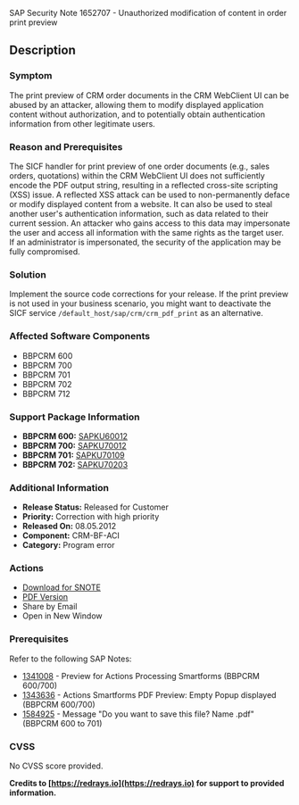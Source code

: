 SAP Security Note 1652707 - Unauthorized modification of content in order print preview

## Description

### Symptom
The print preview of CRM order documents in the CRM WebClient UI can be abused by an attacker, allowing them to modify displayed application content without authorization, and to potentially obtain authentication information from other legitimate users.

### Reason and Prerequisites
The SICF handler for print preview of one order documents (e.g., sales orders, quotations) within the CRM WebClient UI does not sufficiently encode the PDF output string, resulting in a reflected cross-site scripting (XSS) issue. A reflected XSS attack can be used to non-permanently deface or modify displayed content from a website. It can also be used to steal another user's authentication information, such as data related to their current session. An attacker who gains access to this data may impersonate the user and access all information with the same rights as the target user. If an administrator is impersonated, the security of the application may be fully compromised.

### Solution
Implement the source code corrections for your release. If the print preview is not used in your business scenario, you might want to deactivate the SICF service `/default_host/sap/crm/crm_pdf_print` as an alternative.

### Affected Software Components
- BBPCRM 600
- BBPCRM 700
- BBPCRM 701
- BBPCRM 702
- BBPCRM 712

### Support Package Information
- **BBPCRM 600:** [SAPKU60012](https://me.sap.com/supportpackage/SAPKU60012)
- **BBPCRM 700:** [SAPKU70012](https://me.sap.com/supportpackage/SAPKU70012)
- **BBPCRM 701:** [SAPKU70109](https://me.sap.com/supportpackage/SAPKU70109)
- **BBPCRM 702:** [SAPKU70203](https://me.sap.com/supportpackage/SAPKU70203)

### Additional Information
- **Release Status:** Released for Customer
- **Priority:** Correction with high priority
- **Released On:** 08.05.2012
- **Component:** CRM-BF-ACI
- **Category:** Program error

### Actions
- [Download for SNOTE](https://notesdownloads.sap.com/note/0040000009814592017)
- [PDF Version](https://userapps.support.sap.com/sap/support/sfm/notes/print/0001652707?language=en-US&token=2B0EA4F5FFBE64650EFDE02DD0D4B161)
- Share by Email
- Open in New Window

### Prerequisites
Refer to the following SAP Notes:
- [1341008](https://me.sap.com/notes/1341008) - Preview for Actions Processing Smartforms (BBPCRM 600/700)
- [1343636](https://me.sap.com/notes/1343636) - Actions Smartforms PDF Preview: Empty Popup displayed (BBPCRM 600/700)
- [1584925](https://me.sap.com/notes/1584925) - Message "Do you want to save this file? Name .pdf" (BBPCRM 600 to 701)

### CVSS
No CVSS score provided.

**Credits to [https://redrays.io](https://redrays.io) for support to provided information.**